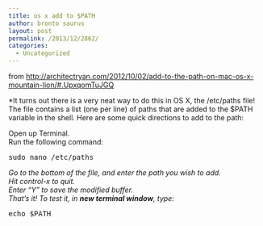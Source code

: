 ```yaml
---
title: os x add to $PATH
author: bronto saurus
layout: post
permalink: /2013/12/2862/
categories:
  - Uncategorized
---
```

from <http://architectryan.com/2012/10/02/add-to-the-path-on-mac-os-x-mountain-lion/#.UpxqomTuJGQ>

*It turns out there is a very neat way to do this in OS X, the /etc/paths file! The file contains a list (one per line) of paths that are added to the $PATH variable in the shell. Here are some quick directions to add to the path:</p> 

Open up Terminal.  
Run the following command:</em>

<pre>sudo nano /etc/paths</pre>

*Go to the bottom of the file, and enter the path you wish to add.  
Hit control-x to quit.  
Enter “Y” to save the modified buffer.  
That’s it! To test it, in **new terminal window**, type:*

<pre>echo $PATH</pre>